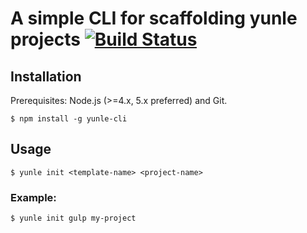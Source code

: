 # A simple CLI for scaffolding yunle projects [![Build Status](https://travis-ci.org/hexiao-o/yunle-cli.svg?branch=master)](https://travis-ci.org/hexiao-o/yunle-cli)

## Installation

Prerequisites: Node.js (>=4.x, 5.x preferred) and Git.

```
$ npm install -g yunle-cli
```

## Usage

```
$ yunle init <template-name> <project-name>
```

### Example:

```
$ yunle init gulp my-project
```
